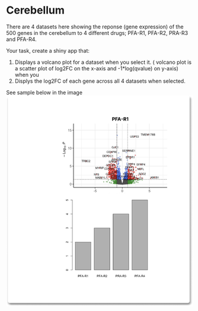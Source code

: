 # Cerebellum
There are 4 datasets here showing the reponse (gene expression) of the 500 genes in the cerebellum to 4 different drugs; PFA-R1, PFA-R2, PRA-R3 and PFA-R4.

Your task, create a shiny app that:
1. Displays a volcano plot for a dataset when you select it. ( volcano plot is a scatter plot of log2FC on the x-axis and -1*log(qvalue) on y-axis) when you 
2. Displys the log2FC of each gene across all 4 datasets when selected. 

See sample below in the image ![below.](https://github.com/HackBio-Internship/public_datasets/blob/main/R/datasets/Cerebellum/SAMPLErEPORT.png?raw=true)
